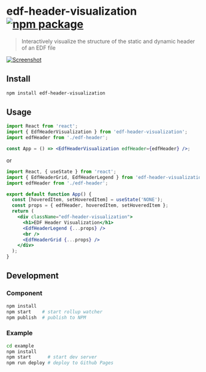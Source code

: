 # edf-header-visualization [![npm package][npm-badge]][npm]

> Interactively visualize the structure of the static and dynamic header of an EDF file

[![Screenshot](https://raw.githubusercontent.com/edfplus/edf-header-visualization/master/screenshot.png)](https://edfplus.github.io/edf-header-visualization/)

## Install

```sh
npm install edf-header-visualization
```

## Usage

```jsx
import React from 'react';
import { EdfHeaderVisualization } from 'edf-header-visualization';
import edfHeader from './edf-header';

const App = () => <EdfHeaderVisualization edfHeader={edfHeader} />;
```

or

```jsx
import React, { useState } from 'react';
import { EdfHeaderGrid, EdfHeaderLegend } from 'edf-header-visualization';
import edfHeader from './edf-header';

export default function App() {
  const [hoveredItem, setHoveredItem] = useState('NONE');
  const props = { edfHeader, hoveredItem, setHoveredItem };
  return (
    <div className="edf-header-visualization">
      <h1>EDF Header Visualization</h1>
      <EdfHeaderLegend {...props} />
      <br />
      <EdfHeaderGrid {...props} />
    </div>
  );
}
```

## Development

### Component

```sh
npm install
npm start    # start rollup watcher
npm publish  # publish to NPM
```

### Example 

```sh
cd example
npm install
npm start      # start dev server
npm run deploy # deploy to Github Pages
```

[npm-badge]: https://img.shields.io/npm/v/edf-header-visualization.svg?style=flat-square
[npm]: https://www.npmjs.com/package/edf-header-visualization
